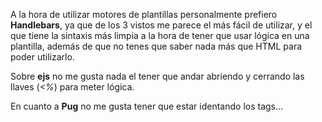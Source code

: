 A la hora de utilizar motores de plantillas personalmente prefiero **Handlebars**, ya que de los 3 vistos me parece el más fácil de utilizar, y el que tiene la sintaxis más limpia a la hora de tener que usar lógica en una plantilla, además de que no tenes que saber nada más que HTML para poder utilizarlo. 

Sobre **ejs** no me gusta nada el tener que andar abriendo y cerrando las llaves (*<%*) para meter lógica.

En cuanto a **Pug** no me gusta tener que estar identando los tags...